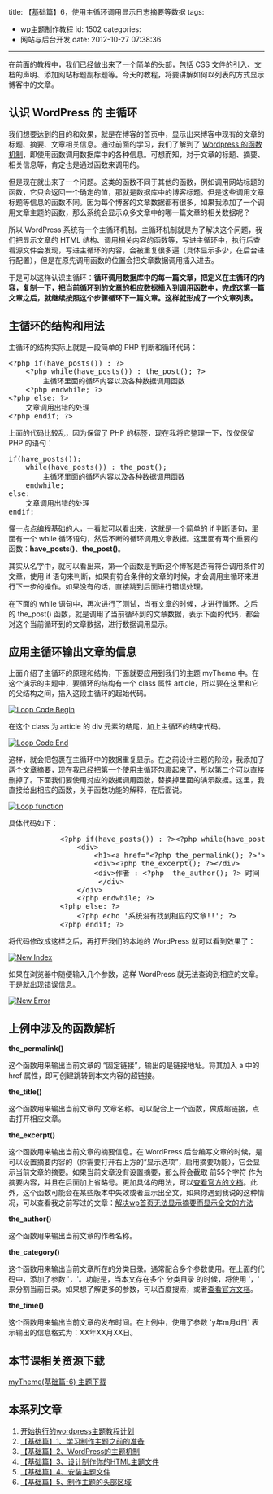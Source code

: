 title: 【基础篇】6，使用主循环调用显示日志摘要等数据
tags:
  - wp主题制作教程
id: 1502
categories:
  - 网站与后台开发
date: 2012-10-27 07:38:36
---

在前面的教程中，我们已经做出来了一个简单的头部，包括 CSS 文件的引入、文档的声明、添加网站标题副标题等。今天的教程，将要讲解如何以列表的方式显示博客中的文章。

## 认识 WordPress 的 主循环

我们想要达到的目的和效果，就是在博客的首页中，显示出来博客中现有的文章的标题、摘要、文章相关信息。通过前面的学习，我们了解到了 [Wordpress 的函数机制](http://www.qianxingzhem.com/post-1251.html)，即使用函数调用数据库中的各种信息。可想而知，对于文章的标题、摘要、相关信息等，肯定也是通过函数来调用的。

但是现在就出来了一个问题。这类的函数不同于其他的函数，例如调用网站标题的函数，它只会返回一个确定的值，那就是数据库中的博客标题。但是这些调用文章标题等信息的函数不同。因为每个博客的文章数据都有很多，如果我添加了一个调用文章主题的函数，那么系统会显示众多文章中的哪一篇文章的相关数据呢？

所以 WordPress 系统有一个主循环机制。主循环机制就是为了解决这个问题，我们把显示文章的 HTML 结构、调用相关内容的函数等，写进主循环中，执行后查看源文件会发现，写进主循环的内容，会被重复很多遍（具体显示多少，在后台进行配置），但是在原先调用函数的位置会把文章数据调用插入进去。

于是可以这样认识主循环：**循环调用数据库中的每一篇文章，把定义在主循环的内容，复制一下，把当前循环到的文章的相应数据插入到调用函数中，完成这第一篇文章之后，就继续按照这个步骤循环下一篇文章。这样就形成了一个文章列表。**

## 主循环的结构和用法

主循环的结构实际上就是一段简单的 PHP 判断和循环代码：
<pre>&lt;?php if(have_posts()) : ?&gt;
    &lt;?php while(have_posts()) : the_post(); ?&gt;
        主循环里面的循环内容以及各种数据调用函数
    &lt;?php endwhile; ?&gt;
&lt;?php else: ?&gt;
    文章调用出错的处理
&lt;?php endif; ?&gt;</pre>
上面的代码比较乱，因为保留了 PHP 的标签，现在我将它整理一下，仅仅保留 PHP 的语句：
<pre>if(have_posts()):
    while(have_posts()) : the_post();
        主循环里面的循环内容以及各种数据调用函数
    endwhile;
else:
    文章调用出错的处理
endif;</pre>
懂一点点编程基础的人，一看就可以看出来，这就是一个简单的 if 判断语句，里面有一个 while 循环语句，然后不断的循环调用文章数据。这里面有两个重要的函数：**have_posts()**、**the_post()**。

其实从名字中，就可以看出来，第一个函数是判断这个博客是否有符合调用条件的文章，使用 if 语句来判断，如果有符合条件的文章的时候，才会调用主循环来进行下一步的操作。如果没有的话，直接跳到后面进行错误处理。

在下面的 while 语句中，再次进行了测试，当有文章的时候，才进行循环。之后的 the_post() 函数，就是调用了当前循环到的文章数据，表示下面的代码，都会对这个当前循环到的文章数据，进行数据调用显示。

## 应用主循环输出文章的信息

上面介绍了主循环的原理和结构，下面就要应用到我们的主题 myTheme 中。在这个演示的主题中，要循环的结构有一个 class 属性 article，所以要在这里和它的父结构之间，插入这段主循环的起始代码。

[![](http://qxzm-img.b0.upaiyun.com/blog/2012/10/1502/loop0.png "Loop Code Begin")](http://qxzm-img.b0.upaiyun.com/blog/2012/10/1502/loop0.png)

在这个 class 为 article 的 div 元素的结尾，加上主循环的结束代码。

[![](http://qxzm-img.b0.upaiyun.com/blog/2012/10/1502/loop1.png "Loop Code End")](http://qxzm-img.b0.upaiyun.com/blog/2012/10/1502/loop1.png)

这样，就会把包裹在主循环中的数据重复显示。在之前设计主题的阶段，我添加了两个文章摘要，现在我已经把第一个使用主循环包裹起来了，所以第二个可以直接删掉了。下面我们要使用对应的数据调用函数，替换掉里面的演示数据。这里，我直接给出相应的函数，关于函数功能的解释，在后面说。

[![](http://qxzm-img.b0.upaiyun.com/blog/2012/10/1502/loop2.png "Loop function")](http://qxzm-img.b0.upaiyun.com/blog/2012/10/1502/loop2.png)

具体代码如下：
<pre>            &lt;?php if(have_posts()) : ?&gt;&lt;?php while(have_posts()) : the_post(); ?&gt;
                &lt;div&gt;
                    &lt;h1&gt;&lt;a href="&lt;?php the_permalink(); ?&gt;"&gt;&lt;?php the_title(); ?&gt;&lt;/a&gt;&lt;/h1&gt;
                    &lt;div&gt;&lt;?php the_excerpt(); ?&gt;&lt;/div&gt;
                    &lt;div&gt;作者 : &lt;?php  the_author(); ?&gt; 时间 : 20&lt;?php the_time('y年m月d日') ?&gt; 文章分类 : &lt;?php the_category(', '); ?&gt;
                     &lt;/div&gt;
                &lt;/div&gt;
                &lt;?php endwhile; ?&gt;
            &lt;?php else: ?&gt;
                &lt;?php echo '系统没有找到相应的文章!!'; ?&gt;
            &lt;?php endif; ?&gt;</pre>
将代码修改成这样之后，再打开我们的本地的 WordPress 就可以看到效果了：

[![](http://qxzm-img.b0.upaiyun.com/blog/2012/10/1502/loop3.png "New Index")](http://qxzm-img.b0.upaiyun.com/blog/2012/10/1502/loop3.png)

如果在浏览器中随便输入几个参数，这样 WordPress 就无法查询到相应的文章。于是就出现错误信息。

[![](http://qxzm-img.b0.upaiyun.com/blog/2012/10/1502/loop4.png "New Error")](http://qxzm-img.b0.upaiyun.com/blog/2012/10/1502/loop4.png)

## 上例中涉及的函数解析

**the_permalink()**

这个函数用来输出当前文章的 “固定链接”，输出的是链接地址。将其加入 a 中的 href 属性，即可创建跳转到本文内容的超链接。

**the_title()**

这个函数用来输出当前文章的 文章名称。可以配合上一个函数，做成超链接，点击打开相应文章。

**the_excerpt()**

这个函数用来输出当前文章的摘要信息。在 WordPress 后台编写文章的时候，是可以设置摘要内容的（你需要打开右上方的“显示选项”，启用摘要功能），它会显示当前文章的摘要。如果当前文章没有设置摘要，那么将会截取 前55个字符 作为摘要内容，并且在后面加上省略号。更加具体的用法，可以[查看官方的文档](http://codex.wordpress.org/Template_Tags/the_excerpt)。此外，这个函数可能会在某些版本中失效或者显示出全文，如果你遇到我说的这种情况，可以查看我之前写过的文章：[解决wp首页无法显示摘要而显示全文的方法](http://www.qianxingzhem.com/post-330.html)

**the_author()**

这个函数用来输出当前文章的作者名称。

**the_category()**

这个函数用来输出当前文章所在的分类目录。通常配合多个参数使用。在上面的代码中，添加了参数 '，'。功能是，当本文存在多个 分类目录 的时候，将使用 '，' 来分割当前目录。如果想了解更多的参数，可以百度搜索，或者[查看官方文档](http://codex.wordpress.org/Template_Tags/the_category)。

**the_time()**

这个函数用来输出当前文章的发布时间。在上例中，使用了参数 'y年m月d日' 表示输出的信息格式为：XX年XX月XX日。

## 本节课相关资源下载

[myTheme(基础篇-6) 主题下载](http://pan.baidu.com/share/link?shareid=96950&amp;uk=706095745)

## 本系列文章

1.  [开始执行的wordpress主题教程计划](http://www.qianxingzhem.com/post-1235.html)
2.  [【基础篇】1、学习制作主题之前的准备](http://www.qianxingzhem.com/post-1247.html)
3.  [【基础篇】2、WordPress的主题机制](http://www.qianxingzhem.com/post-1251.html)
4.  [【基础篇】3、设计制作你的HTML主题文件](http://www.qianxingzhem.com/post-1259.html)
5.  [【基础篇】4、安装主题文件](http://www.qianxingzhem.com/post-1268.html)
6.  [【基础篇】5、制作主题的头部区域](http://www.qianxingzhem.com/post-1304.html)
<div><embed id="ciba_grabword_plugin" width="0" height="0" type="application/ciba-grabword-plugin" hidden="true" /></div>